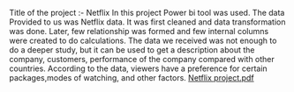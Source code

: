 Title of the project :- Netflix
In this project Power bi tool was used. The data Provided to us was Netflix data. It was first cleaned and data transformation was done. Later, few relationship was formed and few internal columns were created to do calculations. The data we received was not enough to do a deeper study, but it can be used to get a description about the company, customers, performance of the company compared with other countries. According to the data, viewers have a preference for certain packages,modes of watching, and other factors.
[Netflix project.pdf](https://github.com/MuskanSingh-414/Project/files/13392262/Netflix.project.pdf)

